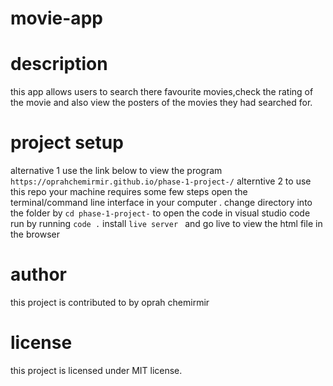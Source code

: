# movie-app
# description
this app allows users to search there favourite movies,check the rating of the movie and also view the posters of the movies they had searched for.
# project setup
alternative 1
use the link below to view the program
`https://oprahchemirmir.github.io/phase-1-project-/`
alterntive 2
to use this repo your machine requires some few steps
 open the terminal/command line interface in your computer .
change directory into the folder by
 `cd phase-1-project-`
 to open the code in visual studio code run by running 
 `code .`
install `live server ` and go live to view the html file in the browser

# author
this project is contributed to by 
oprah chemirmir
# license
this project is licensed under
MIT license.
